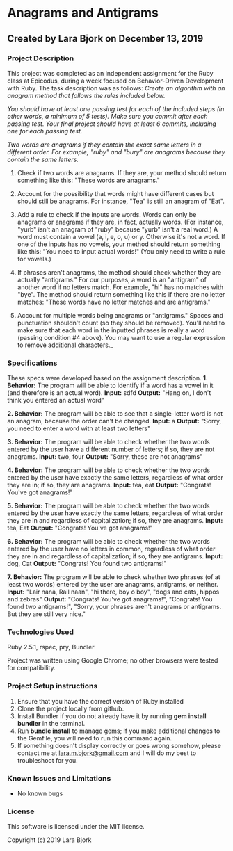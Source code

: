 # Anagrams and Antigrams
## Created by Lara Bjork on December 13, 2019
### Project Description

This project was completed as an independent assignment for the Ruby class  at Epicodus, during a week focused on Behavior-Driven Development with Ruby. The task description was as follows:
_Create an algorithm with an anagram method that follows the rules included below._

_You should have at least one passing test for each of the included steps (in other words, a minimum of 5 tests). Make sure you commit after each passing test. Your final project should have at least 6 commits, including one for each passing test._

_Two words are anagrams if they contain the exact same letters in a different order. For example, "ruby" and "bury" are anagrams because they contain the same letters._

  1. Check if two words are anagrams. If they are, your method should return something like this: "These words are anagrams."

  2. Account for the possibility that words might have different cases but should still be anagrams. For instance, "Tea" is still an anagram of "Eat".

  3. Add a rule to check if the inputs are words. Words can only be anagrams or anagrams if they are, in fact, actually words. (For instance, "yurb" isn't an anagram of "ruby" because "yurb" isn't a real word.) A word must contain a vowel (a, i, e, o, u) or y. Otherwise it's not a word. If one of the inputs has no vowels, your method should return something like this: "You need to input actual words!" (You only need to write a rule for vowels.)

  4. If phrases aren't anagrams, the method should check whether they are actually "antigrams." For our purposes, a word is an "antigram" of another word if no letters match. For example, "hi" has no matches with "bye". The method should return something like this if there are no letter matches: "These words have no letter matches and are antigrams."

  5. Account for multiple words being anagrams or "antigrams." Spaces and punctuation shouldn't count (so they should be removed). You'll need to make sure that each word in the inputted phrases is really a word (passing condition #4 above). You may want to use a regular expression to remove additional characters._

### Specifications
These specs were developed based on the assignment description.
**1. Behavior:** The program will be able to identify if a word has a vowel in it (and therefore is an actual word).
**Input:** sdfd
**Output:** "Hang on, I don't think you entered an actual word"

**2. Behavior:** The program will be able to see that a single-letter word is not an anagram, because the order can't be changed.
**Input:** a
**Output:** "Sorry, you need to enter a word with at least two letters"

**3. Behavior:** The program will be able to check whether the two words entered by the user have a different number of letters; if so, they are not anagrams.
**Input:** two, four
**Output:** "Sorry, these are not anagrams"

**4. Behavior:** The program will be able to check whether the two words entered by the user have exactly the same letters, regardless of what order they are in; if so, they are anagrams.
**Input:** tea, eat
**Output:** "Congrats! You've got anagrams!"

**5. Behavior:** The program will be able to check whether the two words entered by the user have exactly the same letters, regardless of what order they are in and regardless of capitalization; if so, they are anagrams.
**Input:** tea, Eat
**Output:** "Congrats! You've got anagrams!"

**6. Behavior:** The program will be able to check whether the two words entered by the user have no letters in common, regardless of what order they are in and regardless of capitalization; if so, they are antigrams.
**Input:** dog, Cat
**Output:** "Congrats! You found two antigrams!"

**7. Behavior:** The program will be able to check whether two phrases (of at least two words) entered by the user are anagrams, antigrams, or neither.
**Input:** "Lair nana, Rail naan", "hi there, boy o boy", "dogs and cats, hippos and zebras"
**Output:** "Congrats! You've got anagrams!", "Congrats! You found two antigrams!",
"Sorry, your phrases aren't anagrams or antigrams. But they are still very nice."








### Technologies Used
Ruby 2.5.1, rspec, pry, Bundler


Project was written using Google Chrome; no other browsers were tested for compatibility.

### Project Setup instructions
1. Ensure that you have the correct version of Ruby installed
2. Clone the project locally from github.
3. Install Bundler if you do not already have it by running **gem install bundler** in the terminal.
4. Run **bundle install** to manage gems; if you make additional changes to the Gemfile, you will need to run this command again.
5. If something doesn't display correctly or goes wrong somehow, please contact me at <lara.m.bjork@gmail.com> and I will do my best to troubleshoot for you.



### Known Issues and Limitations
* No known bugs

### License
This software is licensed under the MIT license.

Copyright (c) 2019 Lara Bjork

